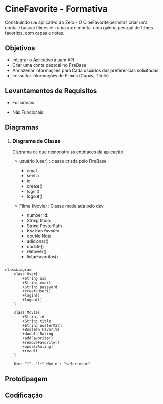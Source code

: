 # CineFavorite - Formativa
Construindo um aplicativo do Zero - O CineFavorite permitirá criar uma conta e buscar filmes em uma api e montar uma galeria pessoal de filmes favoritos, com capas e notas.

## Objetivos
- Integrar o Aplicativo a uam API
- Criar uma conta pessoal no FireBase
- Armazenar informações para Cada usuários das preferencias solicitadas
- consultar informações de Filmes (Capas, Título)

## Levantamentos de Requisitos

- Funcionais

- Não Funcionais

## Diagramas

1. ### Diagrama de Classe
    Diagrama de que demonstra as entidades da aplicação

    - usuário (user) : classe criada pelo FireBase
        - email
        - senha
        - id
        - create()
        - login()
        - logout()

    - Filme (Movie) : Classe modelada pelo dev
        - number id:
        - String titulo:
        - String PosterPath
        - boolean favorito
        - double Nota
        - adicionar()
        - update()
        - remover()
        - listarFavoritos()

```mermaid

classDiagram
    class User{
        +String uid
        +String email
        +String password
        +createUser()
        +login()
        +logout()
    }

    class Movie{
        +String id
        +String title
        +String posterPath
        +Boolean Favorite
        +double Rating
        +addFavorite()
        +removeFavorite()
        +updateRating()
        +read()
    } 

    User "1"--"1+" Movie : "selecionar"

```

## Prototipagem

## Codificação